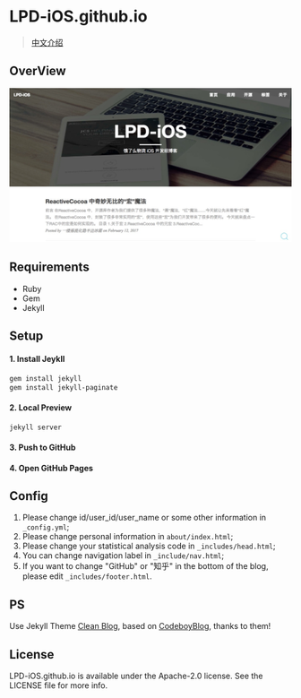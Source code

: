 # LPD-iOS.github.io

> [中文介绍](https://github.com/LPD-iOS/LPD-iOS.github.io/blob/master/README_CN.md)

## OverView

![lpd-ios.github.io](lpd-ios.github.io.png)

## Requirements

- Ruby
- Gem
- Jekyll

## Setup

#### 1. Install Jeykll
```
gem install jekyll
gem install jekyll-paginate
```
#### 2. Local Preview
```
jekyll server
```
#### 3. Push to GitHub
#### 4. Open GitHub Pages

## Config

1. Please change id/user_id/user_name or some other information in `_config.yml`;
2. Please change personal information in `about/index.html`;
3. Please change your statistical analysis code in `_includes/head.html`;
4. You can change navigation label in `_include/nav.html`;
5. If you want to change "GitHub" or "知乎" in the bottom of the blog, please edit `_includes/footer.html`.

## PS

Use Jekyll Theme [Clean Blog](https://github.com/deviodigital/cleanblog/), based on [CodeboyBlog](https://github.com/androiddevelop/CodeboyBlog), thanks to them!

## License

LPD-iOS.github.io is available under the Apache-2.0 license. See the LICENSE file for more info.
